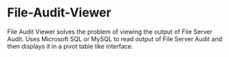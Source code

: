 # File-Audit-Viewer
File Audit Viewer solves the problem of viewing the output of File Server Audit. Uses Microsoft SQL or MySQL to read output of File Server Audit and then displays it in a pivot table like interface.
